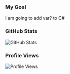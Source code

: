 ### My Goal
I am going to add var? to C#

### GitHub Stats
![GitHub Stats](https://github-readme-stats.vercel.app/api?username=NullableVar&show_icons=true&theme=dark)

### Profile Views
![Profile Views](https://komarev.com/ghpvc/?username=NullableVar&color=blueviolet&style=flat-square)
